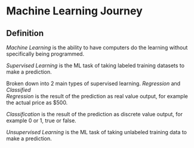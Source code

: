 # Machine Learning Journey

## Definition
*Machine Learning* is the ability to have computers do the learning without specifically being programmed.  

*Supervised Learning* is the ML task of taking labeled training datasets to make a prediction.  

Broken down into 2 main types of supervised learning.
*Regression* and *Classified*  
*Regression* is the result of the prediction as real value output, for example the actual price as $500.  

*Classification* is the result of the prediction as discrete value output, for example 0 or 1, true or false.

*Unsupervised Learning* is the ML task of taking unlabeled training data to make a prediction.
